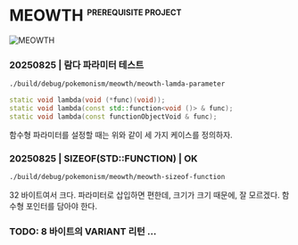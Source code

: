 # MEOWTH <sup style="font-size: .5em">PREREQUISITE PROJECT</sup>

![MEOWTH](../../../docs/assets/images/meowth.webp)


### 20250825 | 람다 파라미터 테스트

```sh
./build/debug/pokemonism/meowth/meowth-lamda-parameter
``` 

```c++
static void lambda(void (*func)(void));
static void lambda(const std::function<void ()> & func);
static void lambda(const functionObjectVoid & func);
```

함수형 파라미터를 설정할 때는 위와 같이 세 가지 케이스를 정의하자.

### 20250825 | SIZEOF(STD::FUNCTION) | OK 

```sh
./build/debug/pokemonism/meowth/meowth-sizeof-function
``` 

32 바이트여서 크다. 파라미터로 삽입하면 편한데, 크기가 크기 때문에, 잘 모르겠다.
함수형 포인터를 담아야 한다.

### TODO: 8 바이트의 VARIANT 리턴 ...